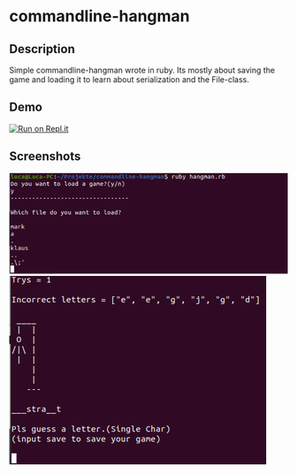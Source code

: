 # commandline-hangman
## Description
Simple commandline-hangman wrote in ruby.
Its mostly about saving the game and loading it to learn about serialization and the File-class.
## Demo
[![Run on Repl.it](https://repl.it/badge/github/LucaBla/commandline-hangman)](https://replit.com/@Lugga/commandline-hangman)
## Screenshots
<img src='preview_imgs/hm1.png'>
<img src='preview_imgs/hm2.png'>
